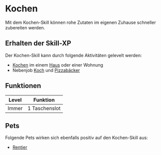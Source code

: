 # Kochen 

Mit dem Kochen-Skill können rohe Zutaten im eigenen Zuhause schneller zubereiten werden.

## Erhalten der Skill-XP 
Der Kochen-Skill kann durch folgende Aktivitäten gelevelt werden:

* [Kochen](../../pages/allgemein/essen.md) im einem [Haus](../../pages/houses/allgemein.md) oder einer Wohnung
* Nebenjob [Koch](../../pages/nebenjobs/koch.md) und [Pizzabäcker](../../pages/nebenjobs/pizzabäcker.md)

## Funktionen
| Level | Funktion |
|:-:|:-:|
| Immer | 1 Taschenslot |

## Pets
Folgende Pets wirken sich ebenfalls positiv auf den Kochen-Skill aus:

* [Rentier](../../pages/pets/rentier.md)
